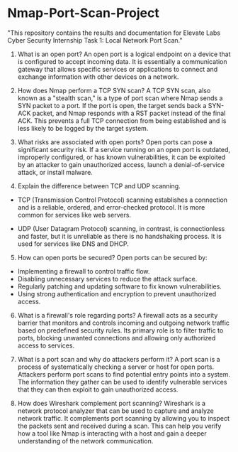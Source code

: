 # Nmap-Port-Scan-Project
"This repository contains the results and documentation for Elevate Labs Cyber Security Internship Task 1: Local Network Port Scan."

1. What is an open port?
An open port is a logical endpoint on a device that is configured to accept incoming data. It is essentially a communication gateway that allows specific services or applications to connect and exchange information with other devices on a network.


2. How does Nmap perform a TCP SYN scan?
A TCP SYN scan, also known as a "stealth scan," is a type of port scan where Nmap sends a SYN packet to a port. If the port is open, the target sends back a SYN-ACK packet, and Nmap responds with a RST packet instead of the final ACK. This prevents a full TCP connection from being established and is less likely to be logged by the target system.


3. What risks are associated with open ports?
Open ports can pose a significant security risk. If a service running on an open port is outdated, improperly configured, or has known vulnerabilities, it can be exploited by an attacker to gain unauthorized access, launch a denial-of-service attack, or install malware.


4. Explain the difference between TCP and UDP scanning.
- TCP (Transmission Control Protocol) scanning establishes a connection and is a reliable, ordered, and error-checked protocol. It is more common for services like web servers. 

- UDP (User Datagram Protocol) scanning, in contrast, is connectionless and faster, but it is unreliable as there is no handshaking process. It is used for services like DNS and DHCP.


5. How can open ports be secured?
Open ports can be secured by:
- Implementing a firewall to control traffic flow.
- Disabling unnecessary services to reduce the attack surface.
- Regularly patching and updating software to fix known vulnerabilities.
- Using strong authentication and encryption to prevent unauthorized access.


6. What is a firewall's role regarding ports?
A firewall acts as a security barrier that monitors and controls incoming and outgoing network traffic based on predefined security rules. Its primary role is to filter traffic to ports, blocking unwanted connections and allowing only authorized access to services.


7. What is a port scan and why do attackers perform it?
A port scan is a process of systematically checking a server or host for open ports. Attackers perform port scans to find potential entry points into a system. The information they gather can be used to identify vulnerable services that they can then exploit to gain unauthorized access.


8. How does Wireshark complement port scanning?
Wireshark is a network protocol analyzer that can be used to capture and analyze network traffic. It complements port scanning by allowing you to inspect the packets sent and received during a scan. This can help you verify how a tool like Nmap is interacting with a host and gain a deeper understanding of the network communication.
